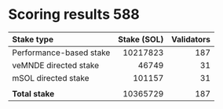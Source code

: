 # Scoring results 588

| Stake type              | Stake (SOL)    | Validators     |
|:------------------------|---------------:|---------------:|
| Performance-based stake | 10217823       | 187            |
| veMNDE directed stake   | 46749          | 31             |
| mSOL directed stake     | 101157         | 31             |
|                         |                |                |
| **Total stake**         | 10365729       | 187            |